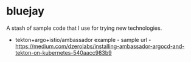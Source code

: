 # bluejay
A stash of sample code that I use for trying new technologies. 
  - tekton+argo+istio/ambassador example - sample url - https://medium.com/dzerolabs/installing-ambassador-argocd-and-tekton-on-kubernetes-540aacc983b9
